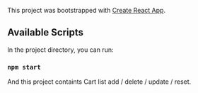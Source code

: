 This project was bootstrapped with [Create React App](https://github.com/facebook/create-react-app).

## Available Scripts

In the project directory, you can run:

### `npm start`

And this project containts Cart list add / delete / update / reset.
